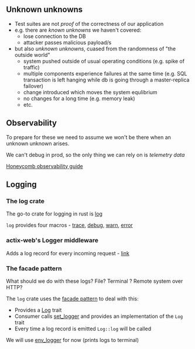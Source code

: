 ## Unknown unknowns

- Test suites are not _proof_ of the correctness of our application
- e.g. there are _known unknowns_ we haven't covered:
  - lose connection to the DB
  - attacker passes malicious payload/s
- but also _unknown unknowns_, cuased from the randomness of "the outside world"
  - system pushed outside of usual operating conditions (e.g. spike of traffic)
  - multiple components experience failures at the same time (e.g. SQL transaction is left hanging while db is going through a master-replica failover)
  - change introduced which moves the system equlibrium
  - no changes for a long time (e.g. memory leak)
  - etc.

## Observability

To prepare for these we need to assume we won't be there when an unknown unknown arises.

We can't debug in prod, so the only thing we can rely on is _telemetry data_

[Honeycomb observability guide](https://www.honeycomb.io/what-is-observability/)

## Logging

### The log crate

The go-to crate for logging in rust is [log](https://docs.rs/log)

`log` provides four macros - [trace](https://docs.rs/log/0.4.11/log/macro.trace.html), [debug](https://docs.rs/log/0.4.11/log/macro.debug.html), [warn](https://docs.rs/log/0.4.11/log/macro.warn.html), [error](https://docs.rs/log/0.4.11/log/macro.error.html)

### actix-web's Logger middleware

Adds a log record for every incoming request - [link](https://docs.rs/actix-web/4.0.1/actix_web/middleware/struct.Logger.html)

### The facade pattern

What should we do with these logs? File? Terminal ? Remote system over HTTP?

The `log` crate uses the [facade pattern](https://en.wikipedia.org/wiki/Facade_pattern) to deal with this:
- Provides a [Log](https://docs.rs/log/0.4.11/log/trait.Log.html) trait
- Consumer calls [set_logger](https://docs.rs/log/0.4.11/log/fn.set_logger.html) and provides an implementation of the `Log` trait
- Every time a log record is emitted `Log::log` will be called

We will use [env_logger](https://docs.rs/env_logger) for now (prints logs to terminal)
